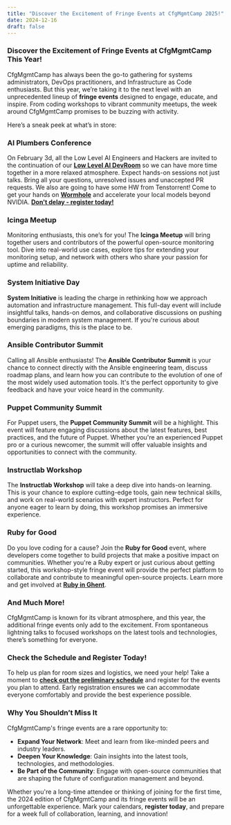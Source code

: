 ```yaml
---
title: "Discover the Excitement of Fringe Events at CfgMgmtCamp 2025!"
date: 2024-12-16
draft: false
---
```




### Discover the Excitement of Fringe Events at CfgMgmtCamp This Year!

CfgMgmtCamp has always been the go-to gathering for systems administrators, DevOps practitioners, and Infrastructure as Code  enthusiasts. But this year, we’re taking it to the next level with an unprecedented lineup of **fringe events** designed to engage, educate, and inspire. From coding workshops to vibrant community meetups, the week around CfgMgmtCamp promises to be buzzing with activity.

Here’s a sneak peek at what’s in store:

### **AI Plumbers Conference**
On February 3d, all the Low Level AI Engineers and Hackers are invited to the continuation of our **[Low Level AI DevRoom](https://fosdem.org/2025/schedule/track/ai/)** so we can have more time together in a more relaxed atmosphere. Expect hands-on sessions not just talks. Bring all your questions, unresolved issues and unaccepted PR requests. We also are going to have some HW from Tenstorrent! Come to get your hands on **[Wormhole](https://tenstorrent.com/hardware/wormhole)** and accelerate your local models beyond NVIDIA. **[Don't delay - register today!](https://lu.ma/fx9kupug)**


### **Icinga Meetup**
Monitoring enthusiasts, this one’s for you! The **Icinga Meetup** will bring together users and contributors of the powerful open-source monitoring tool. Dive into real-world use cases, explore tips for extending your monitoring setup, and network with others who share your passion for uptime and reliability.


### **System Initiative Day**
**System Initiative** is leading the charge in rethinking how we approach automation and infrastructure management. This full-day event will include insightful talks, hands-on demos, and collaborative discussions on pushing boundaries in modern system management. If you're curious about emerging paradigms, this is the place to be.


### **Ansible Contributor Summit**
Calling all Ansible enthusiasts! The **Ansible Contributor Summit** is your chance to connect directly with the Ansible engineering team, discuss roadmap plans, and learn how you can contribute to the evolution of one of the most widely used automation tools. It's the perfect opportunity to give feedback and have your voice heard in the community.


### **Puppet Community Summit**
For Puppet users, the **Puppet Community Summit** will be a highlight. This event will feature engaging discussions about the latest features, best practices, and the future of Puppet. Whether you're an experienced Puppet pro or a curious newcomer, the summit will offer valuable insights and opportunities to connect with the community.


### **Instructlab Workshop**
The **Instructlab Workshop** will take a deep dive into hands-on learning. This is your chance to explore cutting-edge tools, gain new technical skills, and work on real-world scenarios with expert instructors. Perfect for anyone eager to learn by doing, this workshop promises an immersive experience.



### **Ruby for Good**
Do you love coding for a cause? Join the **Ruby for Good** event, where developers come together to build projects that make a positive impact on communities. Whether you're a Ruby expert or just curious about getting started, this workshop-style fringe event will provide the perfect platform to collaborate and contribute to meaningful open-source projects. Learn more and get involved at **[Ruby in Ghent](https://rubyinghent.org/)**.

### **And Much More!**

CfgMgmtCamp is known for its vibrant atmosphere, and this year, the additional fringe events only add to the excitement. From spontaneous lightning talks to focused workshops on the latest tools and technologies, there’s something for everyone.


### **Check the Schedule and Register Today!**

To help us plan for room sizes and logistics, we need your help! Take a moment to **[check out the preliminary schedule](https://cfp.cfgmgmtcamp.org/ghent2025/schedule/)** and register for the events you plan to attend. Early registration ensures we can accommodate everyone comfortably and provide the best experience possible.


### Why You Shouldn’t Miss It

CfgMgmtCamp's fringe events are a rare opportunity to:
- **Expand Your Network**: Meet and learn from like-minded peers and industry leaders.
- **Deepen Your Knowledge**: Gain insights into the latest tools, technologies, and methodologies.
- **Be Part of the Community**: Engage with open-source communities that are shaping the future of configuration management and beyond.

Whether you're a long-time attendee or thinking of joining for the first time, the 2024 edition of CfgMgmtCamp and its fringe events will be an unforgettable experience. Mark your calendars, **register today**, and prepare for a week full of collaboration, learning, and innovation!

